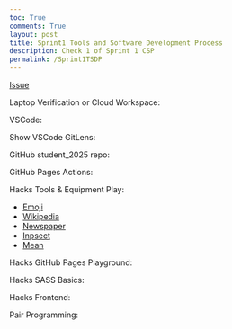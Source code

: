 ```yaml
---
toc: True
comments: True
layout: post
title: Sprint1 Tools and Software Development Process
description: Check 1 of Sprint 1 CSP 
permalink: /Sprint1TSDP
---
```


[Issue](https://github.com/ZafeerA123/zafeer_2025/issues/1)

Laptop Verification or Cloud Workspace:

VSCode:

Show VSCode GitLens:

GitHub student_2025 repo:

GitHub Pages Actions:

Hacks Tools & Equipment Play: 
- [Emoji](https://zafeera123.github.io/zafeer_2025/Emoji)
- [Wikipedia](https://zafeera123.github.io/zafeer_2025/wikipedia)
- [Newspaper](https://zafeera123.github.io/zafeer_2025/newspaper)
- [Inpsect](https://zafeera123.github.io/zafeer_2025/inspect)
- [Mean](https://zafeera123.github.io/zafeer_2025/Mean)

Hacks GitHub Pages Playground:

Hacks SASS Basics:

Hacks Frontend:

Pair Programming:
